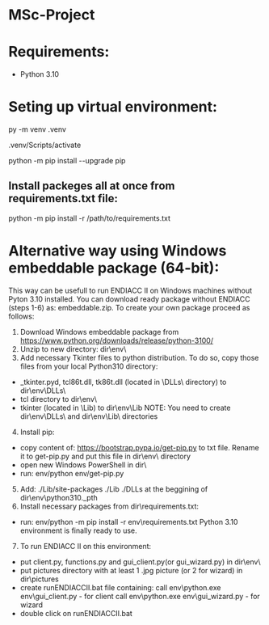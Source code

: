 # MSc-Project

# Requirements:
- Python 3.10

# Seting up virtual environment:
py -m venv .venv

.venv/Scripts/activate

python -m pip install --upgrade pip

## Install packeges all at once from requirements.txt file:
python -m pip install -r /path/to/requirements.txt


# Alternative way using Windows embeddable package (64-bit):
This way can be usefull to run ENDIACC II on Windows machines without Pyton 3.10 installed.
You can download ready package without ENDIACC (steps 1-6) as: embeddable.zip.
To create your own package proceed as follows:
1. Download Windows embeddable package from https://www.python.org/downloads/release/python-3100/
2. Unzip to new directory: dir\env\
3. Add necessary Tkinter files to python distribution. To do so, copy those files from your local Python310 directory:
- _tkinter.pyd, tcl86t.dll, tk86t.dll (located in \DLLs\ directory) to dir\env\DLLs\
- tcl directory to dir\env\
- tkinter (located in \Lib\) to dir\env\Lib
NOTE: You need to create dir\env\DLLs\ and dir\env\Lib\ directories
4. Install pip:
- copy content of: https://bootstrap.pypa.io/get-pip.py to txt file. Rename it to get-pip.py and put this file in dir\env\ directory
- open new Windows PowerShell in dir\
- run: env/python env/get-pip.py
5. Add: 
./Lib/site-packages
./Lib
./DLLs
at the beggining of dir\env\python310._pth
6. Install necessary packages from dir\requirements.txt:
- run: env/python -m pip install -r env\requirements.txt
Python 3.10 environment is finally ready to use.
7. To run ENDIACC II on this environment:
- put client.py, functions.py and gui_client.py(or gui_wizard.py) in dir\env\
- put pictures directory with at least 1 .jpg picture (or 2 for wizard) in dir\pictures
- create runENDIACCII.bat file containing:
call env\python.exe env\gui_client.py  - for client
call env\python.exe env\gui_wizard.py  - for wizard
- double click on runENDIACCII.bat
